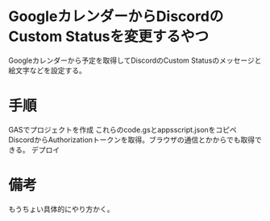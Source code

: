 # GoogleカレンダーからDiscordのCustom Statusを変更するやつ

Googleカレンダーから予定を取得してDiscordのCustom Statusのメッセージと絵文字などを設定する。

# 手順

GASでプロジェクトを作成
これらのcode.gsとappsscript.jsonをコピペ
DiscordからAuthorizationトークンを取得。ブラウザの通信とかからでも取得できる。
デプロイ

# 備考
もうちょい具体的にやり方かく。
